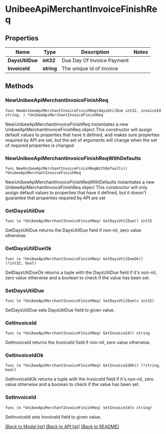 # UnibeeApiMerchantInvoiceFinishReq

## Properties

Name | Type | Description | Notes
------------ | ------------- | ------------- | -------------
**DaysUtilDue** | **int32** | Due Day Of Invoice Payment | 
**InvoiceId** | **string** | The unique id of invoice | 

## Methods

### NewUnibeeApiMerchantInvoiceFinishReq

`func NewUnibeeApiMerchantInvoiceFinishReq(daysUtilDue int32, invoiceId string, ) *UnibeeApiMerchantInvoiceFinishReq`

NewUnibeeApiMerchantInvoiceFinishReq instantiates a new UnibeeApiMerchantInvoiceFinishReq object
This constructor will assign default values to properties that have it defined,
and makes sure properties required by API are set, but the set of arguments
will change when the set of required properties is changed

### NewUnibeeApiMerchantInvoiceFinishReqWithDefaults

`func NewUnibeeApiMerchantInvoiceFinishReqWithDefaults() *UnibeeApiMerchantInvoiceFinishReq`

NewUnibeeApiMerchantInvoiceFinishReqWithDefaults instantiates a new UnibeeApiMerchantInvoiceFinishReq object
This constructor will only assign default values to properties that have it defined,
but it doesn't guarantee that properties required by API are set

### GetDaysUtilDue

`func (o *UnibeeApiMerchantInvoiceFinishReq) GetDaysUtilDue() int32`

GetDaysUtilDue returns the DaysUtilDue field if non-nil, zero value otherwise.

### GetDaysUtilDueOk

`func (o *UnibeeApiMerchantInvoiceFinishReq) GetDaysUtilDueOk() (*int32, bool)`

GetDaysUtilDueOk returns a tuple with the DaysUtilDue field if it's non-nil, zero value otherwise
and a boolean to check if the value has been set.

### SetDaysUtilDue

`func (o *UnibeeApiMerchantInvoiceFinishReq) SetDaysUtilDue(v int32)`

SetDaysUtilDue sets DaysUtilDue field to given value.


### GetInvoiceId

`func (o *UnibeeApiMerchantInvoiceFinishReq) GetInvoiceId() string`

GetInvoiceId returns the InvoiceId field if non-nil, zero value otherwise.

### GetInvoiceIdOk

`func (o *UnibeeApiMerchantInvoiceFinishReq) GetInvoiceIdOk() (*string, bool)`

GetInvoiceIdOk returns a tuple with the InvoiceId field if it's non-nil, zero value otherwise
and a boolean to check if the value has been set.

### SetInvoiceId

`func (o *UnibeeApiMerchantInvoiceFinishReq) SetInvoiceId(v string)`

SetInvoiceId sets InvoiceId field to given value.



[[Back to Model list]](../README.md#documentation-for-models) [[Back to API list]](../README.md#documentation-for-api-endpoints) [[Back to README]](../README.md)


